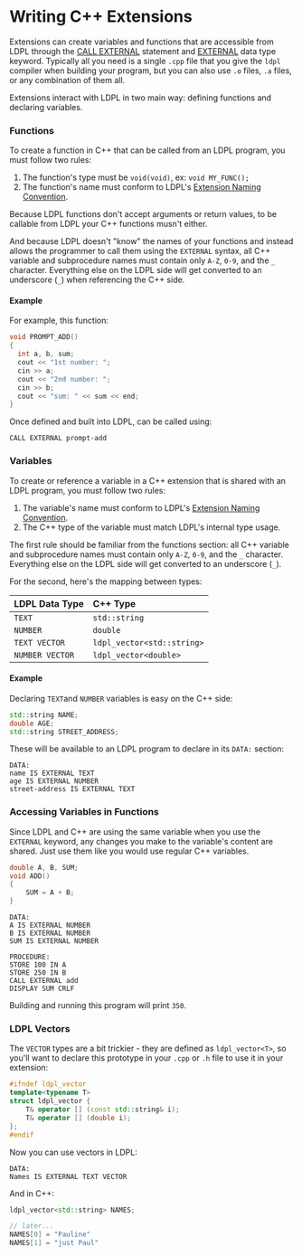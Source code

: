 # Writing C++ Extensions

Extensions can create variables and functions that are accessible from LDPL through the [CALL EXTERNAL](../call-external.md) statement and [EXTERNAL](../external-variables.md) data type keyword. Typically all you need is a single `.cpp` file that you give the `ldpl` compiler when building your program, but you can also use `.o` files, `.a` files, or any combination of them all.

Extensions interact with LDPL in two main way: defining functions and declaring variables. 

### Functions

To create a function in C++ that can be called from an LDPL program, you must follow two rules:

1. The function's type must be `void(void)`, ex: `void MY_FUNC();`
2. The function's name must conform to LDPL's [Extension Naming Convention](external-identifier-naming-scheme.md).

Because LDPL functions don't accept arguments or return values, to be callable from LDPL your C++ functions musn't either.

And because LDPL doesn't "know" the names of your functions and instead allows the programmer to call them using the `EXTERNAL` syntax, all C++ variable and subprocedure names must contain only `A-Z`, `0-9`,  and the `_` character. Everything else on the LDPL side will get converted to an underscore \(`_`\) when referencing the C++ side.

#### Example

For example, this function:

```cpp
void PROMPT_ADD() 
{
  int a, b, sum;
  cout << "1st number: ";
  cin >> a;
  cout << "2nd number: ";
  cin >> b;
  cout << "sum: " << sum << end; 
}
```

Once defined and built into LDPL, can be called using:

```text
CALL EXTERNAL prompt-add
```

### Variables

To create or reference a variable in a C++ extension that is shared with an LDPL program, you must follow two rules:

1. The variable's name must conform to LDPL's [Extension Naming Convention](external-identifier-naming-scheme.md).
2. The C++ type of the variable must match LDPL's internal type usage.

The first rule should be familiar from the functions section: all C++ variable and subprocedure names must contain only `A-Z`, `0-9`,  and the `_` character. Everything else on the LDPL side will get converted to an underscore \(`_`\).

For the second, here's the mapping between types:

| LDPL Data Type | C++ Type |
| :--- | :--- |
| `TEXT` | `std::string` |
| `NUMBER` | `double` |
| `TEXT VECTOR` | `ldpl_vector<std::string>` |
| `NUMBER VECTOR` | `ldpl_vector<double>` |

#### Example

Declaring `TEXT`and `NUMBER` variables is easy on the C++ side:

```cpp
std::string NAME;
double AGE;
std::string STREET_ADDRESS;
```

These will be available to an LDPL program to declare in its `DATA:` section:

```text
DATA:
name IS EXTERNAL TEXT
age IS EXTERNAL NUMBER
street-address IS EXTERNAL TEXT
```

### Accessing Variables in Functions

Since LDPL and C++ are using the same variable when you use the `EXTERNAL` keyword, any changes you make to the variable's content are shared. Just use them like you would use regular C++ variables. 

```cpp
double A, B, SUM;
void ADD() 
{
    SUM = A + B;
}
```

```text
DATA:
A IS EXTERNAL NUMBER
B IS EXTERNAL NUMBER
SUM IS EXTERNAL NUMBER

PROCEDURE:
STORE 100 IN A
STORE 250 IN B
CALL EXTERNAL add
DISPLAY SUM CRLF
```

Building and running this program will print `350`.

### LDPL Vectors

The `VECTOR` types are a bit trickier - they are defined as `ldpl_vector<T>`, so you'll want to declare this prototype in your `.cpp` or `.h` file to use it in your extension:

```cpp
#ifndef ldpl_vector
template<typename T>
struct ldpl_vector {
    T& operator [] (const std::string& i);
    T& operator [] (double i);
};
#endif
```

Now you can use vectors in LDPL:

```text
DATA:
Names IS EXTERNAL TEXT VECTOR
```

And in C++:

```cpp
ldpl_vector<std::string> NAMES;

// later...
NAMES[0] = "Pauline"
NAMES[1] = "just Paul"
```



